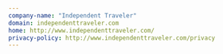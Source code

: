 ```yaml
---
company-name: "Independent Traveler"
domain: independenttraveler.com
home: http://www.independenttraveler.com/
privacy-policy: http://www.independenttraveler.com/privacy
---
```




